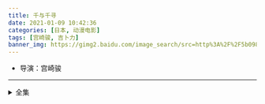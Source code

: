 ```yaml
---
title: 千与千寻
date: 2021-01-09 10:42:36
categories: [日本, 动漫电影]
tags: [宫崎骏, 吉卜力]
banner_img: https://gimg2.baidu.com/image_search/src=http%3A%2F%2F5b0988e595225.cdn.sohucs.com%2Fimages%2F20181011%2F2a14197ff4f14754b584476e34efd0a4.jpeg&refer=http%3A%2F%2F5b0988e595225.cdn.sohucs.com&app=2002&size=f9999,10000&q=a80&n=0&g=0n&fmt=jpeg?sec=1612752396&t=bfa308e9e248b407b5b3c1f912d0f991
---
```

* 导演：宫崎骏
---
<!-- more -->
<details>
<summary>全集</summary>
{% dplayer "url:http://yiyi.55zuiday.com/20171208/qEMzkeO4/index.m3u8" "type:hls" %}
</details>

